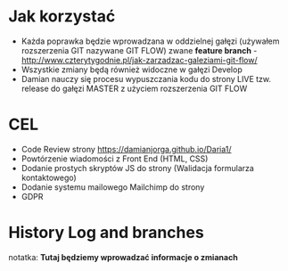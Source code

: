 # Jak korzystać
- Każda poprawka będzie wprowadzana w oddzielnej gałęzi (używałem rozszerzenia GIT nazywane GIT FLOW) zwane **feature branch** - http://www.czterytygodnie.pl/jak-zarzadzac-galeziami-git-flow/
- Wszystkie zmiany będą również widoczne w gałęzi Develop
- Damian nauczy się procesu wypuszczania kodu do strony LIVE tzw. release do gałęzi MASTER z użyciem rozszerzenia GIT FLOW

# CEL
- Code Review strony https://damianjorga.github.io/Daria1/
- Powtórzenie wiadomości z Front End (HTML, CSS)
- Dodanie prostych skryptów JS do strony (Walidacja formularza kontaktowego)
- Dodanie systemu mailowego Mailchimp do strony
- GDPR  

# History Log and branches
notatka: **Tutaj będziemy wprowadzać informacje o zmianach** 